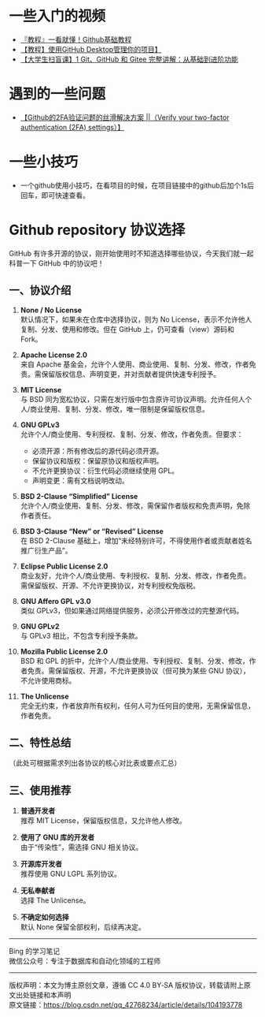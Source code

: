 # 一些入门的视频
- [『教程』一看就懂！Github基础教程](https://www.bilibili.com/video/BV1hS4y1S7wL?vd_source=4fd6c4265e65c0785c912874692a3971)
- [【教程】使用GitHub Desktop管理你的项目】](https://www.bilibili.com/video/BV13W411U7HY?vd_source=4fd6c4265e65c0785c912874692a3971)
- [【大学生扫盲课】1 Git、GitHub 和 Gitee 完整讲解：从基础到进阶功能](https://www.bilibili.com/video/BV1G8CFYvEjt?vd_source=4fd6c4265e65c0785c912874692a3971)


# 遇到的一些问题
- [【Github的2FA验证问题的丝滑解决方案 ||（Verify your two-factor authentication (2FA) settings）】](https://www.bilibili.com/video/BV1sj411e7wH?vd_source=4fd6c4265e65c0785c912874692a3971)



# 一些小技巧
- 一个github使用小技巧，在看项目的时候，在项目链接中的github后加个1s后回车，即可快速查看。


# Github repository 协议选择
GitHub 有许多开源的协议，刚开始使用时不知道选择哪些协议，今天我们就一起科普一下 GitHub 中的协议吧！

## 一、协议介绍

1. **None / No License**  
   默认情况下，如果未在仓库中选择协议，则为 No License，表示不允许他人复制、分发、使用和修改。但在 GitHub 上，仍可查看（view）源码和 Fork。

2. **Apache License 2.0**  
   来自 Apache 基金会，允许个人使用、商业使用、复制、分发、修改，作者免责。需保留版权信息、声明变更，并对贡献者提供快速专利授予。

3. **MIT License**  
   与 BSD 同为宽松协议，只需在发行版中包含原许可协议声明。允许任何人个人/商业使用、复制、分发、修改，唯一限制是保留版权信息。

4. **GNU GPLv3**  
   允许个人/商业使用、专利授权、复制、分发、修改，作者免责。但要求：
   - 必须开源：所有修改后的源代码必须开源。  
   - 保留协议和版权：保留原协议和版权声明。  
   - 不允许更换协议：衍生代码必须继续使用 GPL。  
   - 声明变更：需有文档说明改动。

5. **BSD 2-Clause “Simplified” License**  
   允许个人/商业使用、复制、分发、修改，需保留作者版权和免责声明，免除作者责任。

6. **BSD 3-Clause “New” or “Revised” License**  
   在 BSD 2-Clause 基础上，增加“未经特别许可，不得使用作者或贡献者姓名推广衍生产品”。

7. **Eclipse Public License 2.0**  
   商业友好，允许个人/商业使用、专利授权、复制、分发、修改，作者免责。需保留版权、开源、不允许更换协议，对专利授权免版税。

8. **GNU Affero GPL v3.0**  
   类似 GPLv3，但如果通过网络提供服务，必须公开修改过的完整源代码。

9. **GNU GPLv2**  
   与 GPLv3 相比，不包含专利授予条款。

10. **Mozilla Public License 2.0**  
    BSD 和 GPL 的折中，允许个人/商业使用、专利授权、复制、分发、修改，作者免责。需保留版权、开源，不允许更换协议（但可换为某些 GNU 协议），不允许使用商标。

11. **The Unlicense**  
    完全无约束，作者放弃所有权利，任何人可为任何目的使用，无需保留信息，作者免责。

## 二、特性总结

（此处可根据需求列出各协议的核心对比表或要点汇总）

## 三、使用推荐

1. **普通开发者**  
   推荐 MIT License，保留版权信息，又允许他人修改。

2. **使用了 GNU 库的开发者**  
   由于“传染性”，需选择 GNU 相关协议。

3. **开源库开发者**  
   推荐使用 GNU LGPL 系列协议。

4. **无私奉献者**  
   选择 The Unlicense。

5. **不确定如何选择**  
   默认 None 保留全部权利，后续再决定。

---

Bing 的学习笔记  
微信公众号：专注于数据库和自动化领域的工程师

---  
版权声明：本文为博主原创文章，遵循 CC 4.0 BY‑SA 版权协议，转载请附上原文出处链接和本声明  
原文链接：https://blog.csdn.net/qq_42768234/article/details/104193778

